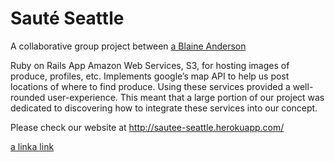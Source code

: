 # Sauté Seattle

A collaborative group project between [a Blaine Anderson](https://github.com/BlaineA97)


Ruby on Rails App
Amazon Web Services, S3, for hosting images of produce, profiles, etc.
Implements google’s map API to help us post locations of where to find produce.
Using these services provided a well-rounded user-experience.
This meant that a large portion of our project was dedicated to discovering how to integrate these services into our concept. 

Please check our website at http://sautee-seattle.herokuapp.com/

[a link](https://github.com/user/repo/blob/branch/other_file.md)[a link](https://github.com/user/repo/blob/branch/other_file.md)
